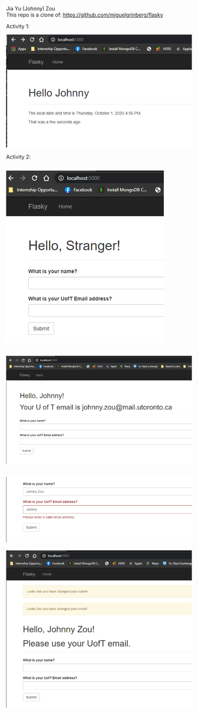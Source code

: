 Jia Yu (Johnny) Zou \
This repo is a clone of: https://github.com/miguelgrinberg/flasky

Activity 1:

![Screenshot Activity 1](./Screenshots/Activity1.PNG?raw=true "Activity 1")

Activity 2:

![Screenshot Activity 2_a](./Screenshots/Activity2_a.PNG?raw=true "Activity 2_a")
---
![Screenshot Activity 2_b](./Screenshots/Activity2_b.PNG?raw=true "Activity 2_b")
---
![Screenshot Activity 2_c](./Screenshots/Activity2_c.PNG?raw=true "Activity 2_c")
---
![Screenshot Activity 2_d](./Screenshots/Activity2_d.PNG?raw=true "Activity 2_d")